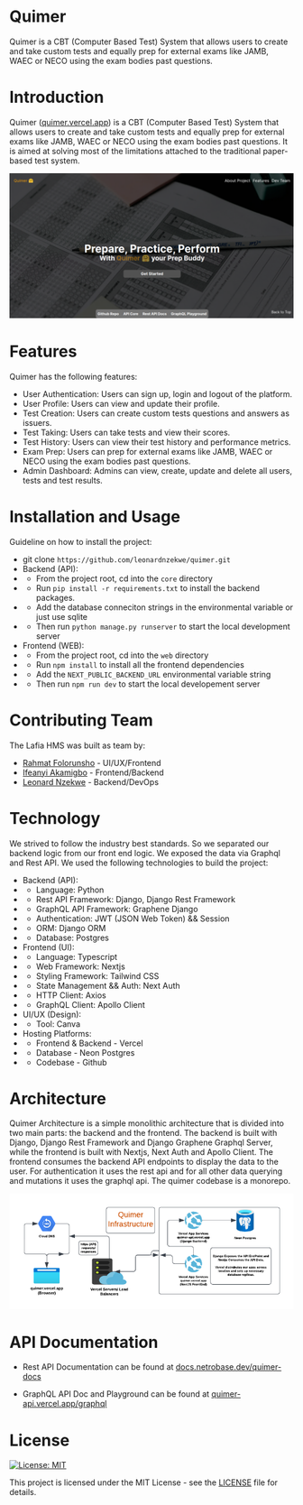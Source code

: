 # Quimer
Quimer is a CBT (Computer Based Test) System that allows users to create and take custom tests and equally prep for external exams like JAMB, WAEC or NECO using the exam bodies past questions.

# Introduction
Quimer ([quimer.vercel.app](https://quimer.vercel.app/)) is a CBT (Computer Based Test) System that allows users to create and take custom tests and equally prep for external exams like JAMB, WAEC or NECO using the exam bodies past questions. It is aimed at solving most of the limitations attached to the traditional paper-based test system.

![Quimer Dashboard](assets/quimer_dashboard.png)

# Features
Quimer has the following features:

- User Authentication: Users can sign up, login and logout of the platform.
- User Profile: Users can view and update their profile.
- Test Creation: Users can create custom tests questions and answers as issuers.
- Test Taking: Users can take tests and view their scores.
- Test History: Users can view their test history and performance metrics.
- Exam Prep: Users can prep for external exams like JAMB, WAEC or NECO using the exam bodies past questions.
- Admin Dashboard: Admins can view, create, update and delete all users, tests and test results.


# Installation and Usage
Guideline on how to install the project:

- git clone `https://github.com/leonardnzekwe/quimer.git`
- Backend (API):
- - From the project root, cd into the `core` directory
- - Run `pip install -r requirements.txt` to install the backend packages.
- - Add the database conneciton strings in the environmental variable or just use sqlite
- - Then run `python manage.py runserver` to start the local development server
- Frontend (WEB):
- - From the project root, cd into the `web` directory
- - Run `npm install` to install all the frontend dependencies
- - Add the `NEXT_PUBLIC_BACKEND_URL` environmental variable string
- - Then run `npm run dev` to start the local developement server

# Contributing Team
The Lafia HMS was built as team by:

- [Rahmat Folorunsho](https://github.com/rahma-cloud) - UI/UX/Frontend
- [Ifeanyi Akamigbo](https://github.com/valentine1244) - Frontend/Backend
- [Leonard Nzekwe](https://github.com/leonardnzekwe) - Backend/DevOps

# Technology
We strived to follow the industry best standards. So we separated our backend logic from our front end logic. We exposed the data via Graphql and Rest API. We used the following technologies to build the project:

- Backend (API):
- - Language: Python
- - Rest API Framework: Django, Django Rest Framework
- - GraphQL API Framework: Graphene Django
- - Authentication: JWT (JSON Web Token) && Session
- - ORM: Django ORM
- - Database: Postgres
- Frontend (UI):
- - Language: Typescript
- - Web Framework: Nextjs
- - Styling Framework: Tailwind CSS
- - State Management && Auth: Next Auth
- - HTTP Client: Axios
- - GraphQL Client: Apollo Client
- UI/UX (Design):
- - Tool: Canva
- Hosting Platforms:
- - Frontend & Backend - Vercel
- - Database - Neon Postgres
- - Codebase - Github

# Architecture

Quimer Architecture is a simple monolithic architecture that is divided into two main parts: the backend and the frontend. The backend is built with Django, Django Rest Framework and Django Graphene Graphql Server, while the frontend is built with Nextjs, Next Auth and Apollo Client. The frontend consumes the backend API endpoints to display the data to the user. For authentication it uses the rest api and for all other data querying and mutations it uses the graphql api. The quimer codebase is a monorepo.

![Quimer Architecture](assets/quimer_infra.png)

# API Documentation

- Rest API Documentation can be found at [docs.netrobase.dev/quimer-docs](https://docs.netrobase.dev/quimer-docs)

- GraphQL API Doc and Playground can be found at [quimer-api.vercel.app/graphql](https://quimer-api.vercel.app/api/graphql)

# License
[![License: MIT](https://img.shields.io/badge/License-MIT-yellow.svg)](https://opensource.org/licenses/MIT)

This project is licensed under the MIT License - see the [LICENSE](LICENSE) file for details.
